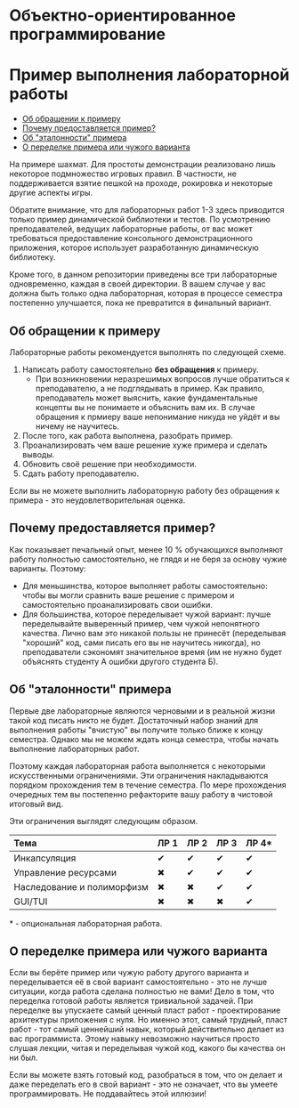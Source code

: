 # Объектно-ориентированное программирование
# Пример выполнения лабораторной работы

- [Об обращении к примеру](#об-обращении-к-примеру)
- [Почему предоставляется пример?](#почему-предоставляется-пример)
- [Об "эталонности" примера](#об-эталонности-примера)
- [О переделке примера или чужого варианта](#о-переделке-примера-или-чужого-варианта)

На примере шахмат.
Для простоты демонстрации реализовано лишь некоторое подмножество игровых правил.
В частности, не поддерживается взятие пешкой на проходе, рокировка и некоторые другие аспекты игры.

Обратите внимание, что для лабораторных работ 1-3 здесь приводится только пример динамической библиотеки и тестов.
По усмотрению преподавателей, ведущих лабораторные работы, от вас может требоваться предоставление консольного демонстрационного приложения, которое использует разработанную динамическую библиотеку.

Кроме того, в данном репозитории приведены все три лабораторные одновременно, каждая в своей директории.
В вашем случае у вас должна быть только одна лабораторная, которая в процессе семестра постепенно улучшается, пока не превратится в финальный вариант.

## Об обращении к примеру

Лабораторные работы рекомендуется выполнять по следующей схеме.

1. Написать работу самостоятельно **без обращения** к примеру.
    - При возникновении неразрешимых вопросов лучше обратиться к преподавателю, а не подглядывать в пример.
      Как правило, преподаватель может выяснить, какие фундаментальные концепты вы не понимаете и объяснить вам их.
      В случае обращения к прмиеру ваше непонимание никуда не уйдёт и вы ничему не научитесь.
2. После того, как работа выполнена, разобрать пример. 
3. Проанализировать чем ваше решение хуже примера и сделать выводы.
4. Обновить своё решение при необходимости.
5. Сдать работу преподавателю.

Если вы не можете выполнить лабораторную работу без обращения к примера - это неудовлетворительная оценка.

## Почему предоставляется пример?

Как показывает печальный опыт, менее 10 % обучающихся выполняют работу полностью самостоятельно, не глядя и не беря за основу чужие варианты.
Поэтому:
- Для меньшинства, которое выполняет работы самостоятельно: чтобы вы могли сравнить ваше решение с примером и самостоятельно проанализировать свои ошибки.
- Для большинства, которое переделывает чужой вариант: лучше переделывайте выверенный пример, чем чужой непонятного качества.
  Лично вам это никакой пользы не принесёт (переделывая "хороший" код, сами писать его вы не научитесь никогда), но преподаватели сэкономят значительное время (им не нужно будет объяснять студенту А ошибки другого студента Б).


## Об "эталонности" примера

Первые две лабораторные являются черновыми и в реальной жизни такой код писать никто не будет.
Достаточный набор знаний для выполнения работы "вчистую" вы получите только ближе к концу семестра.
Однако мы не можем ждать конца семестра, чтобы начать выполнение лабораторных работ.

Поэтому каждая лабораторная работа выполняется с некоторыми искусственными ограничениями.
Эти ограничения накладываются порядком прохождения тем в течение семестра.
По мере прохождения очередных тем вы постепенно рефакторите вашу работу в чистовой итоговый вид.

Эти ограничения выглядят следующим образом.

| Тема                       | ЛР 1 | ЛР 2 | ЛР 3 | ЛР 4* |
| :------------------------- | :--- | :--- | :--- | :---- |
| Инкапсуляция               | ✔ | ✔ | ✔ | ✔ |
| Управление ресурсами       | ✖ | ✔ | ✔ | ✔ |
| Наследование и полиморфизм | ✖ | ✖ | ✔ | ✔ |
| GUI/TUI                    | ✖ | ✖ | ✖ | ✔ |

\* - опциональная лабораторная работа.

## О переделке примера или чужого варианта

Если вы берёте пример или чужую работу другого варианта и переделывается её в свой вариант самостоятельно - это не лучше ситуации, когда работа сделана полностью не вами!
Дело в том, что переделка готовой работы является тривиальной задачей.
При переделке вы упускаете самый ценный пласт работ - проектирование архитектуры приложения с нуля.
Но именно этот, самый трудный, пласт работ - тот самый ценнейший навык, который действительно делает из вас программиста.
Этому навыку невозможно научиться просто слушая лекции, читая и переделывая чужой код, какого бы качества он ни был.

Если вы можете взять готовый код, разобраться в том, что он делает и даже переделать его в свой вариант - это не означает, что вы умеете программировать.
Не поддавайтесь этой иллюзии!
